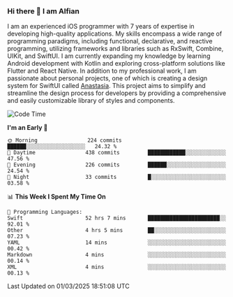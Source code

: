 ### Hi there 👋 I am Alfian
I am an experienced iOS programmer with 7 years of expertise in developing high-quality applications. My skills encompass a wide range of programming paradigms, including functional, declarative, and reactive programming, utilizing frameworks and libraries such as RxSwift, Combine, UIKit, and SwiftUI. I am currently expanding my knowledge by learning Android development with Kotlin and exploring cross-platform solutions like Flutter and React Native. In addition to my professional work, I am passionate about personal projects, one of which is creating a design system for SwiftUI called [Anastasia](https://github.com/alfian0/Anastasia). This project aims to simplify and streamline the design process for developers by providing a comprehensive and easily customizable library of styles and components.

<!--START_SECTION:waka-->
![Code Time](http://img.shields.io/badge/Code%20Time-586%20hrs%2059%20mins-blue)

**I'm an Early 🐤** 

```text
🌞 Morning                224 commits         ██████░░░░░░░░░░░░░░░░░░░   24.32 % 
🌆 Daytime                438 commits         ████████████░░░░░░░░░░░░░   47.56 % 
🌃 Evening                226 commits         ██████░░░░░░░░░░░░░░░░░░░   24.54 % 
🌙 Night                  33 commits          █░░░░░░░░░░░░░░░░░░░░░░░░   03.58 % 
```


📊 **This Week I Spent My Time On** 

```text
💬 Programming Languages: 
Swift                    52 hrs 7 mins       ███████████████████████░░   92.01 % 
Other                    4 hrs 5 mins        ██░░░░░░░░░░░░░░░░░░░░░░░   07.23 % 
YAML                     14 mins             ░░░░░░░░░░░░░░░░░░░░░░░░░   00.42 % 
Markdown                 4 mins              ░░░░░░░░░░░░░░░░░░░░░░░░░   00.14 % 
XML                      4 mins              ░░░░░░░░░░░░░░░░░░░░░░░░░   00.13 % 
```


 Last Updated on 01/03/2025 18:51:08 UTC
<!--END_SECTION:waka-->
